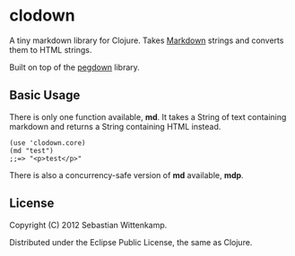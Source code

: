 # clodown

A tiny markdown library for Clojure. Takes 
[Markdown](http://daringfireball.net/projects/markdown/syntax) 
strings and converts them to HTML strings.

Built on top of the [pegdown](https://github.com/sirthias/pegdown) library.

## Basic Usage

There is only one function available, **md**. It takes 
a String of text containing markdown and returns
a String containing HTML instead.

    (use 'clodown.core)
    (md "test")
    ;;=> "<p>test</p>"
    
There is also a concurrency-safe version of **md** available,
**mdp**.

## License

Copyright (C) 2012 Sebastian Wittenkamp.

Distributed under the Eclipse Public License, the same as Clojure.

